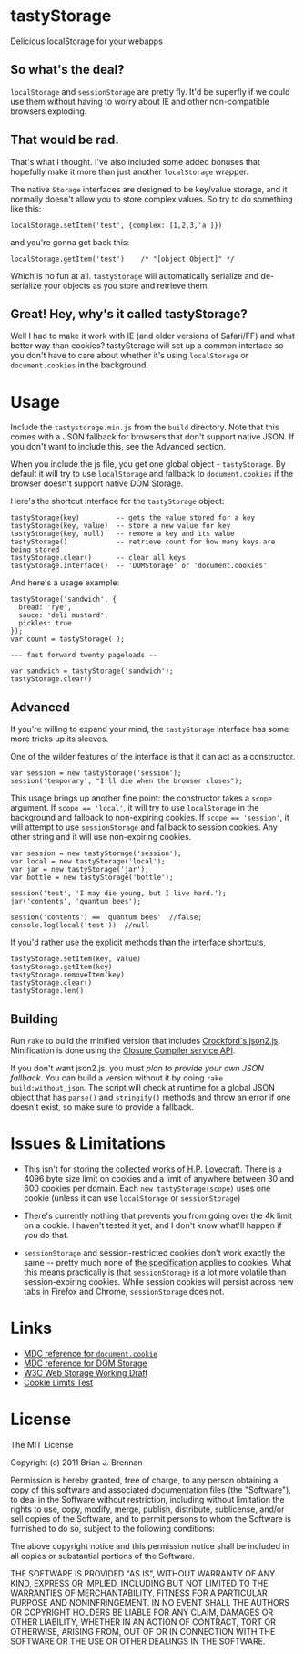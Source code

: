 # tastyStorage
Delicious localStorage for your webapps

## So what's the deal?
`localStorage` and `sessionStorage` are pretty fly. It'd be
superfly if we could use them without having to worry about IE and other
non-compatible browsers exploding.

## That would be rad.
That's what I thought. I've also included some added bonuses that hopefully
make it more than just another `localStorage` wrapper.

The native `Storage` interfaces are designed to be key/value storage, and it
normally doesn't allow you to store complex values. So try to do something like this:
   
    localStorage.setItem('test', {complex: [1,2,3,'a']})

and you're gonna get back this:

    localStorage.getItem('test')    /* "[object Object]" */

Which is no fun at all. `tastyStorage` will automatically serialize
and de-serialize your objects as you store and retrieve them.

## Great! Hey, why's it called tastyStorage?
Well I had to make it work with IE (and older versions of Safari/FF) and what
better way than cookies? tastyStorage will set up a common interface so you
don't have to care about whether it's using `localStorage` or
`document.cookies` in the background.


# Usage
Include the `tastystorage.min.js` from the `build` directory. Note that this
comes with a JSON fallback for browsers that don't support native JSON. If you
don't want to include this, see the Advanced section.

When you include the js file, you get one global object - `tastyStorage`. By
default it will try to use `localStorage` and fallback to `document.cookies`
if the browser doesn't support native DOM Storage.
    
Here's the shortcut interface for the `tastyStorage` object:
    
    tastyStorage(key)         -- gets the value stored for a key
    tastyStorage(key, value)  -- store a new value for key
    tastyStorage(key, null)   -- remove a key and its value
    tastyStorage()            -- retrieve count for how many keys are being stored
    tastyStorage.clear()      -- clear all keys
    tastyStorage.interface()  -- 'DOMStorage' or 'document.cookies'
   
And here's a usage example:
    
    tastyStorage('sandwich', {
      bread: 'rye',
      sauce: 'deli mustard',
      pickles: true
    });
    var count = tastyStorage( );
    
    --- fast forward twenty pageloads --
    
    var sandwich = tastyStorage('sandwich');
    tastyStorage.clear()
    
   
## Advanced
If you're willing to expand your mind, the `tastyStorage` interface has some
more tricks up its sleeves.

One of the wilder features of the interface is that it can act as a constructor.

    var session = new tastyStorage('session');
    session('temporary', "I'll die when the browser closes");

This usage brings up another fine point: the constructor takes a `scope`
argument. If `scope == 'local'`, it will try to use `localStorage` in the
background and fallback to non-expiring cookies. If `scope == 'session'`, it
will attempt to use `sessionStorage` and fallback to session cookies. Any
other string and it will use non-expiring cookies.

    var session = new tastyStorage('session');
    var local = new tastyStorage('local');
    var jar = new tastyStorage('jar');
    var bottle = new tastyStorage('bottle');

    session('test', 'I may die young, but I live hard.');
    jar('contents', 'quantum bees');
    
    session('contents') == 'quantum bees'  //false;
    console.log(local('test'))  //null

If you'd rather use the explicit methods than the interface shortcuts,
    
    tastyStorage.setItem(key, value)
    tastyStorage.getItem(key)
    tastyStorage.removeItem(key)
    tastyStorage.clear()
    tastyStorage.len()

## Building

Run `rake` to build the minified version that includes
[Crockford's json2.js](https://github.com/douglascrockford/JSON-js/blob/master/json2.js).
Minification is done using the
[Closure Compiler service API](http://code.google.com/closure/compiler/docs/api-tutorial1.html).

If you don't want json2.js, you must *plan to provide your own JSON
fallback*. You can build a version without it by doing `rake build:without_json`.
 The script will check at runtime for a global JSON object that has
`parse()` and `stringify()` methods and throw an error if one doesn't exist,
so make sure to provide a fallback.

# Issues &amp; Limitations
* This isn't for storing
  [the collected works of H.P. Lovecraft](http://www.feedbooks.com/author/12). There
  is a 4096 byte size limit on cookies and a limit of anywhere between 30 and
  600 cookies per domain. Each `new tastyStorage(scope)` uses one cookie
  (unless it can use `localStorage` or `sessionStorage`)

* There's currently nothing that prevents you from going over the 4k limit on
  a cookie. I haven't tested it yet, and I don't know what'll happen if you do
  that.

* `sessionStorage` and session-restricted cookies don't work exactly the same --
  pretty much none of
  [the specification](http://www.w3.org/TR/webstorage/#the-sessionstorage-attribute)
  applies to cookies. What this means practically is that `sessionStorage` is a
  lot more volatile than session-expiring cookies. While session cookies will
  persist across new tabs in Firefox and Chrome, `sessionStorage` does not.

# Links
* [MDC reference for `document.cookie`](https://developer.mozilla.org/en/DOM/document.cookie)
* [MDC reference for DOM Storage](https://developer.mozilla.org/en/dom/storage)
* [W3C Web Storage Working Draft](http://www.w3.org/TR/webstorage/)
* [Cookie Limits Test](http://myownplayground.atspace.com/cookietest.html)

# License
The MIT License

Copyright (c) 2011 Brian J. Brennan

Permission is hereby granted, free of charge, to any person obtaining a copy
of this software and associated documentation files (the "Software"), to deal
in the Software without restriction, including without limitation the rights
to use, copy, modify, merge, publish, distribute, sublicense, and/or sell
copies of the Software, and to permit persons to whom the Software is
furnished to do so, subject to the following conditions:

The above copyright notice and this permission notice shall be included in
all copies or substantial portions of the Software.

THE SOFTWARE IS PROVIDED "AS IS", WITHOUT WARRANTY OF ANY KIND, EXPRESS OR
IMPLIED, INCLUDING BUT NOT LIMITED TO THE WARRANTIES OF MERCHANTABILITY,
FITNESS FOR A PARTICULAR PURPOSE AND NONINFRINGEMENT. IN NO EVENT SHALL THE
AUTHORS OR COPYRIGHT HOLDERS BE LIABLE FOR ANY CLAIM, DAMAGES OR OTHER
LIABILITY, WHETHER IN AN ACTION OF CONTRACT, TORT OR OTHERWISE, ARISING FROM,
OUT OF OR IN CONNECTION WITH THE SOFTWARE OR THE USE OR OTHER DEALINGS IN
THE SOFTWARE.
